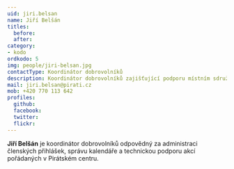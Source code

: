 ```yaml
---
uid: jiri.belsan
name: Jiří Belšán
titles:
  before: 
  after:
category: 
- kodo
ordkodo: 5
img: people/jiri-belsan.jpg
contactType: Koordinátor dobrovolníků
description: Koordinátor dobrovolníků zajišťující podporu místním sdružením
mail: jiri.belsan@pirati.cz
mob: +420 770 113 642
profiles:
  github:       
  facebook: 
  twitter: 		  
  flickr:		  
---
```


**Jiří Belšán** je koordinátor dobrovolníků odpovědný za administraci členských přihlášek, správu kalendáře a technickou podporu akcí pořádaných v Pirátském centru.



